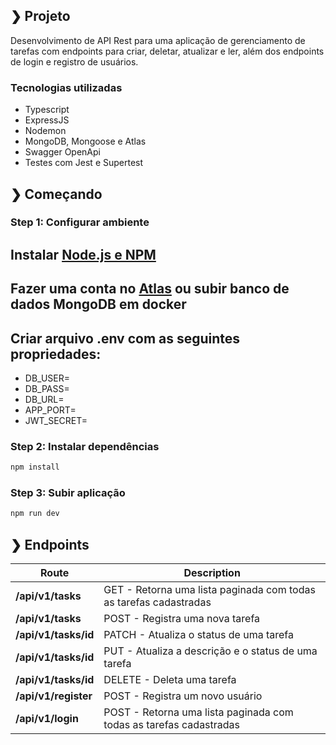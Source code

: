 ## ❯ Projeto

Desenvolvimento de API Rest para uma aplicação de gerenciamento de tarefas com endpoints para criar, deletar, atualizar e ler, além dos endpoints de login e registro de usuários.

### Tecnologias utilizadas

- Typescript
- ExpressJS
- Nodemon
- MongoDB, Mongoose e Atlas
- Swagger OpenApi
- Testes com Jest e Supertest

## ❯ Começando

### Step 1: Configurar ambiente

## Instalar [Node.js e NPM](https://nodejs.org/en/download/)

## Fazer uma conta no [Atlas](https://www.mongodb.com/cloud/atlas/register) ou subir banco de dados MongoDB em docker

## Criar arquivo .env com as seguintes propriedades:

- DB_USER=
- DB_PASS=
- DB_URL=
- APP_PORT=
- JWT_SECRET=

### Step 2: Instalar dependências

```bash
npm install
```

### Step 3: Subir aplicação

```bash
npm run dev
```

## ❯ Endpoints

| Route                | Description                                                        |
| -------------------- | ------------------------------------------------------------------ |
| **/api/v1/tasks**    | GET - Retorna uma lista paginada com todas as tarefas cadastradas  |
| **/api/v1/tasks**    | POST - Registra uma nova tarefa                                    |
| **/api/v1/tasks/id** | PATCH - Atualiza o status de uma tarefa                            |
| **/api/v1/tasks/id** | PUT - Atualiza a descrição e o status de uma tarefa                |
| **/api/v1/tasks/id** | DELETE - Deleta uma tarefa                                         |
| **/api/v1/register** | POST - Registra um novo usuário                                    |
| **/api/v1/login**    | POST - Retorna uma lista paginada com todas as tarefas cadastradas |
